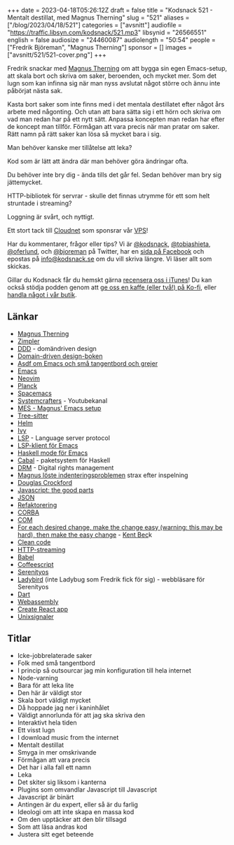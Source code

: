 +++
date = 2023-04-18T05:26:12Z
draft = false
title = "Kodsnack 521 - Mentalt destillat, med Magnus Therning"
slug = "521"
aliases = ["/blog/2023/04/18/521"]
categories = ["avsnitt"]
audiofile = "https://traffic.libsyn.com/kodsnack/521.mp3"
libsynid = "26566551"
english = false
audiosize = "24460087"
audiolength = "50:54"
people = ["Fredrik Björeman", "Magnus Therning"]
sponsor = []
images = ["avsnitt/521/521-cover.png"]
+++

Fredrik snackar med [Magnus Therning](http://magnus.therning.org/) om att bygga sin egen Emacs-setup, att skala bort och skriva om saker, beroenden, och mycket mer. Som det lugn som kan infinna sig när man nyss avslutat något större och ännu inte påbörjat nästa sak.

Kasta bort saker som inte finns med i det mentala destillatet efter något års arbete med någonting. Och utan att bara sätta sig i ett hörn och skriva om vad man redan har på ett nytt sätt. Anpassa koncepten man redan har efter de koncept man tillför. Förmågan att vara precis när man pratar om saker. Rätt namn på rätt saker kan lösa så mycket bara i sig.

Man behöver kanske mer tillåtelse att leka?

Kod som är lätt att ändra där man behöver göra ändringar ofta.

Du behöver inte bry dig - ända tills det går fel. Sedan behöver man bry sig jättemycket.

HTTP-bibliotek för servrar - skulle det finnas utrymme för ett som helt struntade i streaming?

Loggning är svårt, och nyttigt.

Ett stort tack till [Cloudnet](https://www.cloudnet.se) som sponsrar vår [VPS](https://en.wikipedia.org/wiki/Virtual_private_server)!

Har du kommentarer, frågor eller tips? Vi är [@kodsnack](https://www.twitter.com/kodsnack), [@tobiashieta](https://www.twitter.com/tobiashieta), [@oferlund](https://www.twitter.com/oferlund), och [@bjoreman](https://www.twitter.com/bjoreman) på Twitter, har en [sida på Facebook](https://www.facebook.com/kodsnack) och epostas på [info@kodsnack.se](mailto:info@kodsnack.se) om du vill skriva längre. Vi läser allt som skickas.

Gillar du Kodsnack får du hemskt gärna [recensera oss i iTunes](https://itunes.apple.com/se/podcast/kodsnack/id561631498?l=en)! Du kan också stödja podden genom att <a href="https://ko-fi.com/kodsnack" rel="payment">ge oss en kaffe (eller två!) på Ko-fi</a>, eller [handla något i vår butik](https://shop.spreadshirt.se/kodsnack/).

## Länkar ##
* [Magnus Therning](http://magnus.therning.org/)
* [Zimpler](https://www.zimpler.com/about)
* [DDD](https://en.wikipedia.org/wiki/Domain-driven_design) - domändriven design
* [Domain-driven design-boken](https://www.oreilly.com/library/view/domain-driven-design-tackling/0321125215/)
* [Asdf om Emacs och små tangentbord och grejer](https://asdf.pizza/73-det-blev-inget-amne/)
* [Emacs](https://en.wikipedia.org/wiki/Emacs)
* [Neovim](https://neovim.io/)
* [Planck](https://olkb.com/collections/planck)
* [Spacemacs](https://www.spacemacs.org/)
* [Systemcrafters](https://www.youtube.com/@SystemCrafters) - Youtubekanal
* [MES - Magnus' Emacs setup](https://gitlab.com/magus/mes)
* [Tree-sitter](https://tree-sitter.github.io/tree-sitter/)
* [Helm](https://develop.spacemacs.org/layers/+completion/helm/README.html)
* [Ivy](https://develop.spacemacs.org/layers/+completion/ivy/README.html)
* [LSP](https://microsoft.github.io/language-server-protocol/) - Language server protocol
* [LSP-klient för Emacs](https://emacs-lsp.github.io/lsp-mode/)
* [Haskell mode för Emacs](http://haskell.github.io/haskell-mode/)
* [Cabal](https://cabal.readthedocs.io/en/stable/index.html) - paketsystem för Haskell
* [DRM](https://en.wikipedia.org/wiki/Digital_rights_management) - Digital rights management
* [Magnus löste indenteringsproblemen](https://gitlab.com/magus/tree-sitter-cabal/-/commit/b0270cd01feb79b5aac9b03563b80f2f2b023286) strax efter inspelning
* [Douglas Crockford](https://www.youtube.com/results?search_query=douglas+crockford)
* [Javascript: the good parts](https://www.oreilly.com/library/view/javascript-the-good/9780596517748/)
* [JSON](https://en.wikipedia.org/wiki/JSON)
* [Refaktorering](https://en.wikipedia.org/wiki/Code_refactoring)
* [CORBA](https://en.wikipedia.org/wiki/Common_Object_Request_Broker_Architecture)
* [COM](https://en.wikipedia.org/wiki/Component_Object_Model)
* [For each desired change, make the change easy (warning: this may be hard), then make the easy change](https://twitter.com/kentbeck/status/250733358307500032) - [Kent Bec](https://en.wikipedia.org/wiki/Kent_Beck)k
* [Clean code](https://www.oreilly.com/library/view/clean-code-a/9780136083238/)
* [HTTP-streaming](https://www.pubnub.com/learn/glossary/what-is-http-streaming/)
* [Babel](https://en.wikipedia.org/wiki/Babel_%28transcompiler%29)
* [Coffeescript](https://en.wikipedia.org/wiki/CoffeeScript)
* [Serenityos](https://serenityos.org/)
* [Ladybird](https://github.com/SerenityOS/serenity/tree/master/Ladybird) (inte Ladybug som Fredrik fick för sig) - webbläsare för Serenityos
* [Dart](https://en.wikipedia.org/wiki/Dart_%28programming_language%29)
* [Webassembly](https://en.wikipedia.org/wiki/WebAssembly)
* [Create React app](https://create-react-app.dev/)
* [Unixsignaler](https://www.jviotti.com/notes/unix-signals)

## Titlar ##
* Icke-jobbrelaterade saker
* Folk med små tangentbord
* I princip så outsourcar jag min konfiguration till hela internet
* Node-varning
* Bara för att leka lite
* Den här är väldigt stor
* Skala bort väldigt mycket
* Då hoppade jag ner i kaninhålet
* Väldigt annorlunda för att jag ska skriva den
* Interaktivt hela tiden
* Ett visst lugn
* I download music from the internet
* Mentalt destillat
* Smyga in mer omskrivande
* Förmågan att vara precis
* Det har i alla fall ett namn
* Leka
* Det skiter sig liksom i kanterna
* Plugins som omvandlar Javascript till Javascript
* Javascript är binärt
* Antingen är du expert, eller så är du farlig
* Ideologi om att inte skapa en massa kod
* Om den upptäcker att den blir tillsagd
* Som att läsa andras kod
* Justera sitt eget beteende